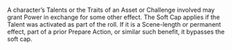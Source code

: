 A character’s Talents or the Traits of an Asset or Challenge involved may grant Power in exchange for some other effect. The Soft Cap applies if the Talent was activated as part of the roll. If it is a Scene-length or permanent effect, part of a prior Prepare Action, or similar such benefit, it bypasses the soft cap.